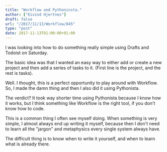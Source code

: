 ```yaml
---
title: "Workflow and Pythoninsta."
author: ["Eivind Hjertnes"]
draft: false
url: "/2017/11/13/Workflow/845"
type: "post"
date: 2017-11-13T01:00:00+01:00
---
```


I was looking into how to do something really simple using Drafts and
Todoist on Saturday.

The basic idea was that I wanted an easy way to either add or create a
new project and then add a series of tasks to it. (First line is the
project, and the rest is tasks).

Well. I thought, this is a perfect opportunity to play around with
Workflow. So, I made the damn thing and then I also did it using
Pythonista.

The verdict? It took way shorter time using Pythonista because I know
how it works, but I think something like Workflow is the right tool, if
you don't know how to code.

This is a common thing I often see myself doing. When something is very
simple, I almost always end up writing it myself, because then I don't
need to learn all the "jargon" and metaphysics every single system
always have.

The difficult thing is to know when to write it yourself, and when to
learn what is already there.
